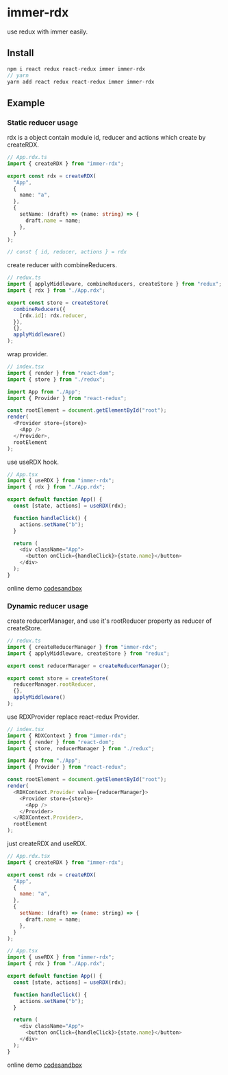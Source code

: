 # immer-rdx

use redux with immer easily.

## Install

```javascript
npm i react redux react-redux immer immer-rdx
// yarn
yarn add react redux react-redux immer immer-rdx
```

## Example

### Static reducer usage

rdx is a object contain module id, reducer and actions which create by createRDX.

```typescript
// App.rdx.ts
import { createRDX } from "immer-rdx";

export const rdx = createRDX(
  "App",
  {
    name: "a",
  },
  {
    setName: (draft) => (name: string) => {
      draft.name = name;
    },
  }
);

// const { id, reducer, actions } = rdx
```

create reducer with combineReducers.

```javascript
// redux.ts
import { applyMiddleware, combineReducers, createStore } from "redux";
import { rdx } from "./App.rdx";

export const store = createStore(
  combineReducers({
    [rdx.id]: rdx.reducer,
  }),
  {},
  applyMiddleware()
);
```

wrap provider.

```typescript
// index.tsx
import { render } from "react-dom";
import { store } from "./redux";

import App from "./App";
import { Provider } from "react-redux";

const rootElement = document.getElementById("root");
render(
  <Provider store={store}>
    <App />
  </Provider>,
  rootElement
);
```

use useRDX hook.

```javascript
// App.tsx
import { useRDX } from "immer-rdx";
import { rdx } from "./App.rdx";

export default function App() {
  const [state, actions] = useRDX(rdx);

  function handleClick() {
    actions.setName("b");
  }

  return (
    <div className="App">
      <button onClick={handleClick}>{state.name}</button>
    </div>
  );
}
```

online demo [codesandbox](https://codesandbox.io/s/static-reducer-usage-l4edq)

### Dynamic reducer usage

create reducerManager, and use it's rootReducer property as reducer of createStore.

```javascript
// redux.ts
import { createReducerManager } from "immer-rdx";
import { applyMiddleware, createStore } from "redux";

export const reducerManager = createReducerManager();

export const store = createStore(
  reducerManager.rootReducer,
  {},
  applyMiddleware()
);
```

use RDXProvider replace react-redux Provider.

```javascript
// index.tsx
import { RDXContext } from "immer-rdx";
import { render } from "react-dom";
import { store, reducerManager } from "./redux";

import App from "./App";
import { Provider } from "react-redux";

const rootElement = document.getElementById("root");
render(
  <RDXContext.Provider value={reducerManager}>
    <Provider store={store}>
      <App />
    </Provider>
  </RDXContext.Provider>,
  rootElement
);
```

just createRDX and useRDX.

```javascript
// App.rdx.tsx
import { createRDX } from "immer-rdx";

export const rdx = createRDX(
  "App",
  {
    name: "a",
  },
  {
    setName: (draft) => (name: string) => {
      draft.name = name;
    },
  }
);

// App.tsx
import { useRDX } from "immer-rdx";
import { rdx } from "./App.rdx";

export default function App() {
  const [state, actions] = useRDX(rdx);

  function handleClick() {
    actions.setName("b");
  }

  return (
    <div className="App">
      <button onClick={handleClick}>{state.name}</button>
    </div>
  );
}
```

online demo [codesandbox](https://codesandbox.io/s/dynamic-reducer-usage-e577l)
